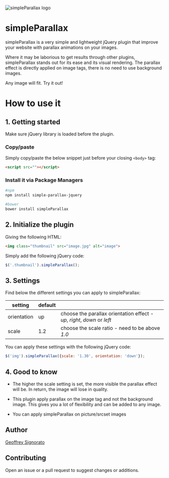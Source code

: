 ![simpleParallax logo](https://anakao-theme.com/simpleparallax/img/social/base-github.png)

# simpleParallax

simpleParallax is a very simple and lightweight jQuery plugin that improve your website with parallax animations on your images.

Where it may be laborious to get results through other plugins, simpleParallax stands out for its ease and its visual rendering. The parallax effect is directly applied on image tags, there is no need to use background images.

Any image will fit. Try it out!

# How to use it

## 1. Getting started

Make sure jQuery library is loaded before the plugin.

### Copy/paste

Simply copy/paste the below snippet just before your closing `<body>` tag:

```html
<script src=""></script>
```

### Install it via Package Managers

```sh
#npm
npm install simple-parallax-jquery

#bower
bower install simpleParallax
```

## 2. Initialize the plugin

Giving the following HTML:

```html
<img class="thumbnail" src="image.jpg" alt="image">
```

Simply add the following jQuery code:

```javascript
$('.thumbnail').simpleParallax();
```

## 3. Settings

Find below the different settings you can apply to simpleParallax:

| setting     | default |   |
|-------------|---------|---|
| orientation | up      | choose the parallax orientation effect - *up*, *right*, *down* or *left* |
| scale       | 1.2     | choose the scale ratio - need to be above *1.0*  |

You can apply these settings with the following jQuery code:

```javascript
$('img').simpleParallax({scale: '1.30', orientation: 'down'});
```

## 4. Good to know

* The higher the scale setting is set, the more visible the parallax effect will be. In return, the image will lose in quality.

* This plugin apply parallax on the image tag and not the background image. This gives you a lot of flexibility and can be added to any image.

* You can apply simpleParallax on picture/srcset images

## Author

[Geoffrey Signorato](https://github.com/geosenna/)

## Contributing

Open an issue or a pull request to suggest changes or additions.


